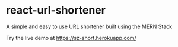 # react-url-shortener

A simple and easy to use URL shortener built using the MERN Stack

Try the live demo at https://sz-short.herokuapp.com/
